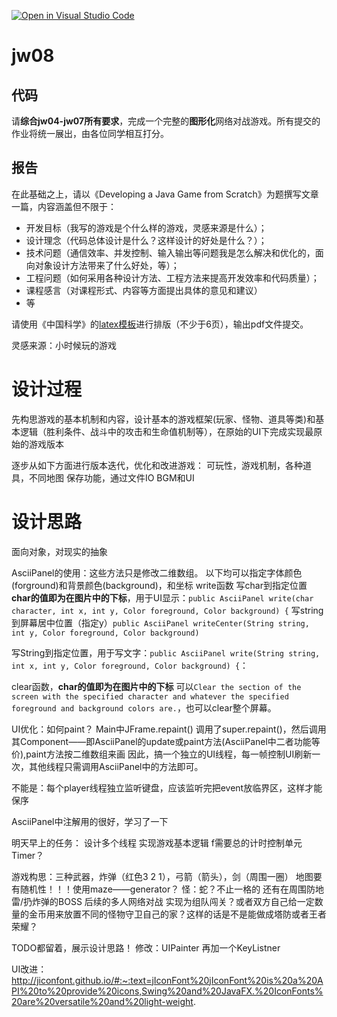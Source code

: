 [![Open in Visual Studio Code](https://classroom.github.com/assets/open-in-vscode-f059dc9a6f8d3a56e377f745f24479a46679e63a5d9fe6f495e02850cd0d8118.svg)](https://classroom.github.com/online_ide?assignment_repo_id=6521930&assignment_repo_type=AssignmentRepo)
# jw08

## 代码

请**综合jw04-jw07所有要求**，完成一个完整的**图形化**网络对战游戏。所有提交的作业将统一展出，由各位同学相互打分。


## 报告

在此基础之上，请以《Developing a Java Game from Scratch》为题撰写文章一篇，内容涵盖但不限于：
- 开发目标（我写的游戏是个什么样的游戏，灵感来源是什么）；
- 设计理念（代码总体设计是什么？这样设计的好处是什么？）；
- 技术问题（通信效率、并发控制、输入输出等问题我是怎么解决和优化的，面向对象设计方法带来了什么好处，等）；
- 工程问题（如何采用各种设计方法、工程方法来提高开发效率和代码质量）；
- 课程感言（对课程形式、内容等方面提出具体的意见和建议）
- 等

请使用《中国科学》的[latex模板](http://scis.scichina.com/download/ssi-template.zip)进行排版（不少于6页），输出pdf文件提交。



灵感来源：小时候玩的游戏

# 设计过程
先构思游戏的基本机制和内容，设计基本的游戏框架(玩家、怪物、道具等类)和基本逻辑（胜利条件、战斗中的攻击和生命值机制等），在原始的UI下完成实现最原始的游戏版本

逐步从如下方面进行版本迭代，优化和改进游戏：
可玩性，游戏机制，各种道具，不同地图
保存功能，通过文件IO
BGM和UI
# 设计思路
面向对象，对现实的抽象




AsciiPanel的使用：这些方法只是修改二维数组。
以下均可以指定字体颜色(forground)和背景颜色(background)，和坐标
write函数
写char到指定位置 **char的值即为在图片中的下标**，用于UI显示：`public AsciiPanel write(char character, int x, int y, Color foreground, Color background) {` 
写string到屏幕居中位置（指定y）`public AsciiPanel writeCenter(String string, int y, Color foreground, Color background) `

写String到指定位置，用于写文字：`public AsciiPanel write(String string, int x, int y, Color foreground, Color background) {`：

clear函数，**char的值即为在图片中的下标**
可以`Clear the section of the screen with the specified character and whatever the specified foreground and background colors are.`，也可以clear整个屏幕。

UI优化：如何paint？
Main中JFrame.repaint() 调用了super.repaint()，然后调用其Component——即AsciiPanel的update或paint方法(AsciiPanel中二者功能等价),paint方法按二维数组来画
因此，搞一个独立的UI线程，每一帧控制UI刷新一次，其他线程只需调用AsciiPanel中的方法即可。


不能是：每个player线程独立监听键盘，应该监听完把event放临界区，这样才能保序

AsciiPanel中注解用的很好，学习了一下

明天早上的任务：
设计多个线程 实现游戏基本逻辑
f需要总的计时控制单元Timer？

游戏构思：三种武器，炸弹（红色3 2 1），弓箭（箭头），剑（周围一圈）
地图要有随机性！！！使用maze——generator？
怪：蛇？不止一格的 还有在周围防地雷/扔炸弹的BOSS
后续的多人网络对战 实现为组队闯关？或者双方自己给一定数量的金币用来放置不同的怪物守卫自己的家？这样的话是不是能做成塔防或者王者荣耀？


TODO都留着，展示设计思路！
修改：UIPainter 再加一个KeyListner

UI改进：
http://jiconfont.github.io/#:~:text=jIconFont%20jIconFont%20is%20a%20API%20to%20provide%20icons,Swing%20and%20JavaFX.%20IconFonts%20are%20versatile%20and%20light-weight.

